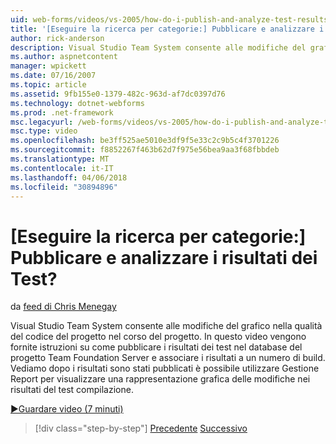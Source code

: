 ```yaml
---
uid: web-forms/videos/vs-2005/how-do-i-publish-and-analyze-test-results
title: '[Eseguire la ricerca per categorie:] Pubblicare e analizzare i risultati dei Test? | Microsoft Docs'
author: rick-anderson
description: Visual Studio Team System consente alle modifiche del grafico nella qualità del codice del progetto nel corso del progetto. In questo video vengono fornite istruzioni su come publ....
ms.author: aspnetcontent
manager: wpickett
ms.date: 07/16/2007
ms.topic: article
ms.assetid: 9fb155e0-1379-482c-963d-af7dc0397d76
ms.technology: dotnet-webforms
ms.prod: .net-framework
msc.legacyurl: /web-forms/videos/vs-2005/how-do-i-publish-and-analyze-test-results
msc.type: video
ms.openlocfilehash: be3ff525ae5010e3df9f5e33c2c9b5c4f3701226
ms.sourcegitcommit: f8852267f463b62d7f975e56bea9aa3f68fbbdeb
ms.translationtype: MT
ms.contentlocale: it-IT
ms.lasthandoff: 04/06/2018
ms.locfileid: "30894896"
---
```

<a name="how-do-i-publish-and-analyze-test-results"></a>[Eseguire la ricerca per categorie:] Pubblicare e analizzare i risultati dei Test?
====================
da [feed di Chris Menegay](https://twitter.com/CMenegay)

Visual Studio Team System consente alle modifiche del grafico nella qualità del codice del progetto nel corso del progetto. In questo video vengono fornite istruzioni su come pubblicare i risultati dei test nel database del progetto Team Foundation Server e associare i risultati a un numero di build. Vediamo dopo i risultati sono stati pubblicati è possibile utilizzare Gestione Report per visualizzare una rappresentazione grafica delle modifiche nei risultati del test compilazione.

[&#9654;Guardare video (7 minuti)](https://channel9.msdn.com/Blogs/ASP-NET-Site-Videos/how-do-i-publish-and-analyze-test-results)

> [!div class="step-by-step"]
> [Precedente](how-do-i-use-generic-tests.md)
> [Successivo](how-do-i-discover-application-changes-prior-to-deployment.md)
